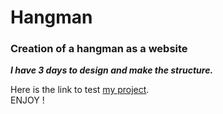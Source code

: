 # Hangman

### Creation of a hangman as a website

***I have 3 days to design and make the structure.***

Here is the link to test [my project](https://jptsr.github.io/Hangman/).<br>
ENJOY !
